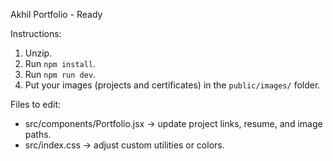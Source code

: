 Akhil Portfolio - Ready

Instructions:
1. Unzip.
2. Run `npm install`.
3. Run `npm run dev`.
4. Put your images (projects and certificates) in the `public/images/` folder.

Files to edit:
- src/components/Portfolio.jsx -> update project links, resume, and image paths.
- src/index.css -> adjust custom utilities or colors.
